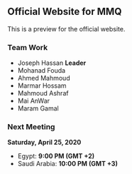 ## Official Website for MMQ

This is a preview for the official website.


### Team Work

- Joseph Hassan **Leader**
- Mohanad Fouda
- Ahmed Mahmoud
- Marmar Hossam
- Mahmoud Ashraf
- Mai AnWar
- Maram Gamal

### Next Meeting

**Saturday, April 25, 2020**

- Egypt: **9:00 PM (GMT +2)**
- Saudi Arabia: **10:00 PM (GMT +3)**
